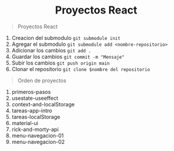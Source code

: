 <h1 align="center">Proyectos React</h1>

> Proyectos React

1. Creacion del submodulo `git submodule init`
2. Agregar el submodulo `git submodule add <nombre-repositorio>`
3. Adicionar los cambios `git add .`
4. Guardar los cambios `git commit -m "Mensaje"`
5. Subir los cambios `git push origin main`
6. Clonar el repositorio `git clone $nombre del repositorio`

> Orden de proyectos

<ol>
    <li> primeros-pasos </li>
    <li> usestate-useeffect </li>
    <li> context-and-localStorage </li>
    <li> tareas-app-intro </li>
    <li> tareas-localStorage </li>
    <li> material-ui </li>
    <li> rick-and-morty-api </li>
    <li> menu-navegacion-01 </li>
    <li> menu-navegacion-02 </li>
<ol>

